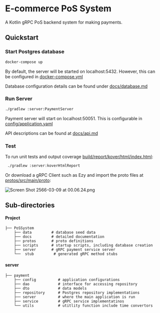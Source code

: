 # E-commerce PoS System
A Kotlin gRPC PoS backend system for making payments. 

## Quickstart

### Start Postgres database

  ```sh
  docker-compose up
  ```
By default, the server will be started on localhost:5432. However, this can be configured in [docker-compose.yml](/docker-compose.yml)

Database configuration details can be found under [docs/database.md](docs/database.md)

### Run Server
  ```sh
  ./gradlew :server:PaymentServer
  ```
Payment server will start on localhost:50051. This is configurable in [config/application.yaml](/server/src/main/kotlin/payment/config/application.yaml) 

API descriptions can be found at [docs/api.md](docs/api.md)

### Test
To run unit tests and output coverage [build/report/kover/html/index.html](/server/build/report/kover/html/index.html):

 ```sh
  ./gradlew :server:koverHtmlReport
  ```

Or download a gRPC Client such as Ezy and import the proto files at [protos/src/main/proto](protos/src/main/proto/payment/payment.proto):

![Screen Shot 2566-03-09 at 00.06.24.png](..%2F..%2FDesktop%2FScreen%20Shot%202566-03-09%20at%2000.06.24.png)



## Sub-directories 
#### Project
```agsl
├── PoSSystem
    ├── data         # database seed data
    ├── docs         # detailed documentation
    ├── protos       # proto definitions
    ├── scripts      # startup scripts, including database creation
    ├── server       # gRPC payment service server
    └──  stub         # generated gRPC method stubs
```

#### server
```agsl
├── payment
    ├── config          # application configurations
    ├── dao             # interface for accessing repository
    ├── dto             # data models
    ├── repository      # Postgres repository implementations
    ├── server          # where the main application is run
    ├── service         # gRPC service implementatinos
    └── utils           # utitlity function include time convertors
```
